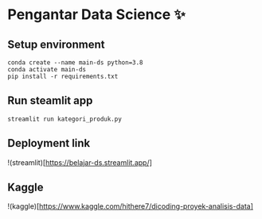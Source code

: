 # Pengantar Data Science ✨

## Setup environment
```
conda create --name main-ds python=3.8
conda activate main-ds
pip install -r requirements.txt
```

## Run steamlit app
```
streamlit run kategori_produk.py
```

## Deployment link
!(streamlit)[https://belajar-ds.streamlit.app/]

## Kaggle
!(kaggle)[https://www.kaggle.com/hithere7/dicoding-proyek-analisis-data]